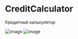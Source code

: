 # CreditCalculator

Кредитный калькулятор

![image](https://user-images.githubusercontent.com/55750592/230671871-9761392f-213f-488e-b4cd-cc7bae37418c.png)
![image](https://user-images.githubusercontent.com/55750592/230671906-e1fb16d0-8510-4b8d-9265-cb902efd8528.png)
